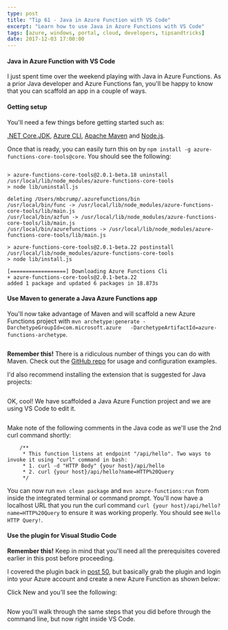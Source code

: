 ```yaml
---
type: post
title: "Tip 61 - Java in Azure Function with VS Code"
excerpt: "Learn how to use Java in Azure Functions with VS Code"
tags: [azure, windows, portal, cloud, developers, tipsandtricks]
date: 2017-12-03 17:00:00
---
```



#### Java in Azure Function with VS Code

I just spent time over the weekend playing with Java in Azure Functions. As a prior Java developer and Azure Functions fan, you'll be happy to know that you can scaffold an app in a couple of ways. 

#### Getting setup

You'll need a few things before getting started such as: 

[.NET Core](https://www.microsoft.com/net/core),[JDK](https://www.azul.com/downloads/zulu/), [Azure CLI](https://docs.microsoft.com/cli/azure), [Apache Maven](https://maven.apache.org) and [Node.js](https://nodejs.org/download/). 

 Once that is ready, you can easily turn this on by `npm install -g azure-functions-core-tools@core`. You should see the following: 

```text

> azure-functions-core-tools@2.0.1-beta.18 uninstall /usr/local/lib/node_modules/azure-functions-core-tools
> node lib/uninstall.js

deleting /Users/mbcrump/.azurefunctions/bin
/usr/local/bin/func -> /usr/local/lib/node_modules/azure-functions-core-tools/lib/main.js
/usr/local/bin/azfun -> /usr/local/lib/node_modules/azure-functions-core-tools/lib/main.js
/usr/local/bin/azurefunctions -> /usr/local/lib/node_modules/azure-functions-core-tools/lib/main.js

> azure-functions-core-tools@2.0.1-beta.22 postinstall /usr/local/lib/node_modules/azure-functions-core-tools
> node lib/install.js

[==================] Downloading Azure Functions Cli
+ azure-functions-core-tools@2.0.1-beta.22
added 1 package and updated 6 packages in 18.873s
```

#### Use Maven to generate a Java Azure Functions app

You'll now take advantage of Maven and will scaffold a new Azure Functions project with `mvn archetype:generate -DarchetypeGroupId=com.microsoft.azure   -DarchetypeArtifactId=azure-functions-archetype`. 

<img :src="$withBase('/files/functionjava1.gif')">

**Remember this!** There is a ridiculous number of things you can do with Maven. Check out the [GitHub repo](https://github.com/Microsoft/azure-maven-plugins/tree/master/azure-functions-maven-plugin) for usage and configuration examples. 


I'd also recommend installing the extension that is suggested for Java projects:

<img :src="$withBase('/files/functionjava2.png')">

OK, cool! We have scaffolded a Java Azure Function project and we are using VS Code to edit it. 

<img :src="$withBase('/files/functionjava3.png')">

Make note of the following comments in the Java code as we'll use the 2nd curl command shortly:

```text
    /**
     * This function listens at endpoint "/api/hello". Two ways to invoke it using "curl" command in bash:
     * 1. curl -d "HTTP Body" {your host}/api/hello
     * 2. curl {your host}/api/hello?name=HTTP%20Query
     */
```

You can now run `mvn clean package` and `mvn azure-functions:run` from inside the integrated terminal or command prompt. You'll now have a localhost URL that you run the curl command `curl {your host}/api/hello?name=HTTP%20Query` to ensure it was working properly. You should see `Hello HTTP Query!`. 

#### Use the plugin for Visual Studio Code 

**Remember this!**  Keep in mind that you'll need all the prerequisites covered earlier in this post before proceeding. 


I covered the plugin back in [post 50](tip50/), but basically grab the plugin and login into your Azure account and create a new Azure Function as shown below:

Click New and you'll see the following: 

<img :src="$withBase('/files/functionjava4.png')">

Now you'll walk through the same steps that you did before through the command line, but now right inside VS Code. 
